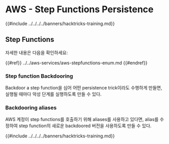 # AWS - Step Functions Persistence

{{#include ../../../../banners/hacktricks-training.md}}

## Step Functions

자세한 내용은 다음을 확인하세요:

{{#ref}}
../../aws-services/aws-stepfunctions-enum.md
{{#endref}}

### Step function Backdooring

Backdoor a step function을 심어 어떤 persistence trick이라도 수행하게 만들면, 실행될 때마다 악성 단계를 실행하도록 만들 수 있다.

### Backdooring aliases

AWS 계정이 step functions를 호출하기 위해 aliases를 사용하고 있다면, alias를 수정하여 step function의 새로운 backdoored 버전을 사용하도록 만들 수 있다.

{{#include ../../../../banners/hacktricks-training.md}}
